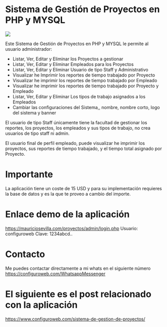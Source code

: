 # Sistema de Gestión de Proyectos en PHP y MYSQL
<img src="Sistema%20de%20Gestión%20de%20Proyectos%20en%20PHP%20y%20MYSQL.png">

<!-- wp:paragraph -->
<p>Este Sistema de Gestión de Proyectos en PHP y MYSQL le permite al usuario administrador:</p>
<!-- /wp:paragraph -->

<!-- wp:list -->
<ul><li>Listar, Ver, Editar y Eliminar los Proyectos a gestionar</li><li>Listar, Ver, Editar y Eliminar Empleados para los Proyectos</li><li>Listar, Ver, Editar y Eliminar Usuario de tipo Staff y Administrativo</li><li>Visualizar he Imprimir los reportes de tiempo trabajado por Proyecto</li><li>Visualizar he imprimir los reportes de tiempo trabajado por Empleado</li><li> Visualizar he imprimir los reportes de tiempo trabajado por Proyecto y Empleado</li><li> Listar, Ver, Editar y Eliminar Los tipos de trabajo asignados a los Empleados</li><li>Cambiar las configuraciones del Sistema,, nombre, nombre corto, logo del sistema y banner</li></ul>
<!-- /wp:list -->

<!-- wp:paragraph -->
<p>El usuario de tipo Staff únicamente tiene la facultad de gestionar los reportes, los proyectos, los empleados y sus tipos de trabajo, no crea usuarios de tipo staff ni admin. </p>
<!-- /wp:paragraph -->

<!-- wp:paragraph -->
<p>El usuario final de perfil empleado, puede visualizar he imprimir los proyectos, sus reportes de tiempo trabajado, y el tiempo total asignado por Proyecto.</p>
<!-- /wp:paragraph -->

# Importante

La aplicación tiene un coste de 15 USD y para su implementación requieres la base de datos y es la que te proveo a cambio del importe.

# Enlace demo de la aplicación

https://mauriciosevilla.com/proyectos/admin/login.php
Usuario: configuroweb
Clave: 1234abcd..

# Contacto

Me puedes contactar directamente a mi whats en el siguiente número
https://configuroweb.com/WhatsappMessenger

# El siguiente es el post relacionado con la aplicación

https://www.configuroweb.com/sistema-de-gestion-de-proyectos/
